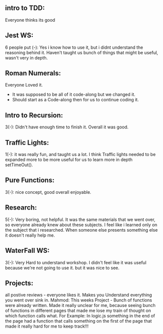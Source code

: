 
## intro to TDD:
Everyone thinks its good

## Jest WS:
6 people put (-): Yes i know how to use it, but i didnt understand the reasoning behind it.
Haven't taught us bunch of things that might be useful, wasn't very in depth.
## Roman Numerals:
Everyone Loved it.
- It was supposed to be all of it code-along but we changed it.
- Should start as a Code-along then for us to continue coding it.
## Intro to Recursion:
3(-): Didn't have enough time to finish it.
Overall it was good.
## Traffic Lights:
1(-): it was really fun, and taught us a lot.
I think Traffic lights needed to be expanded more to be more useful for us to learn more in depth setTimeOut().
## Pure Functions:
3(-): nice concept, good overall enjoyable.
## Research:
5(-): Very boring, not helpful.
It was the same materials that we went over, so everyone already knew about these subjects.
I feel like i learned only on the subject that i researched. When someone else presents something else it doesn't really help me.
## WaterFall WS:
3(-): Very Hard to understand workshop. 
I didn't feel like it was useful because we're not going to use it. but it was nice to see. 

## Projects:
all postive reviews - everyone likes it.
Makes you Understand everything you went over sink in.
Mahmod: This weeks Project - Bunch of functions were already written.
Made it really unclear for me, because seeing bunch of functions in different pages that made me lose my train of thought on which function calls what.
For Example: In logic.js something in the end of the page had a function that calls something on the first of the page that made it really hard for me to keep track!!!



